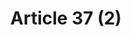 ---
title: "Article 37 (2)"
draft: false
exceptions:
- info52d
memberstates:
- ES
score: 1
compensation:
- 
remarks: |
 


link: "https://www.boe.es/buscar/act.php?id=BOE-A-1996-8930&p=20141105&tn=1"
---